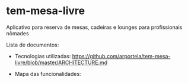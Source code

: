 # tem-mesa-livre
Aplicativo para reserva de mesas, cadeiras e lounges para profissionais nômades

Lista de documentos:

- Tecnologias utilizadas: https://github.com/arportela/tem-mesa-livre/blob/master/ARCHITECTURE.md

- Mapa das funcionalidades: 
